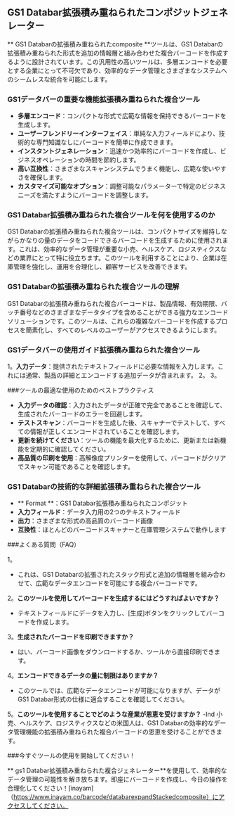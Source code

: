 ## GS1 Databar拡張積み重ねられたコンポジットジェネレーター

** GS1 Databarの拡張積み重ねられたcomposite **ツールは、GS1 Databarの拡張積み重ねられた形式を追加の情報層と組み合わせた複合バーコードを作成するように設計されています。この汎用性の高いツールは、多層エンコードを必要とする企業にとって不可欠であり、効率的なデータ管理とさまざまなシステムへのシームレスな統合を可能にします。

### GS1データバーの重要な機能拡張積み重ねられた複合ツール

-  **多層エンコード**：コンパクトな形式で広範な情報を保持できるバーコードを生成します。
-  **ユーザーフレンドリーインターフェイス**：単純な入力フィールドにより、技術的な専門知識なしにバーコードを簡単に作成できます。
-  **インスタントジェネレーション**：迅速かつ効率的にバーコードを作成し、ビジネスオペレーションの時間を節約します。
-  **高い互換性**：さまざまなスキャンシステムでうまく機能し、広範な使いやすさを確保します。
-  **カスタマイズ可能なオプション**：調整可能なパラメーターで特定のビジネスニーズを満たすようにバーコードを調整します。

### GS1 Databar拡張積み重ねられた複合ツールを何を使用するのか

GS1 Databarの拡張積み重ねられた複合ツールは、コンパクトサイズを維持しながらかなりの量のデータをコードできるバーコードを生成するために使用されます。これは、効率的なデータ管理が重要な小売、ヘルスケア、ロジスティクスなどの業界にとって特に役立ちます。このツールを利用することにより、企業は在庫管理を強化し、運用を合理化し、顧客サービスを改善できます。

### GS1 Databarの拡張積み重ねられた複合ツールの理解

GS1 Databarの拡張積み重ねられた複合バーコードは、製品情報、有効期限、バッチ番号などのさまざまなデータタイプを含めることができる強力なエンコードソリューションです。このツールは、これらの複雑なバーコードを作成するプロセスを簡素化し、すべてのレベルのユーザーがアクセスできるようにします。

### GS1データバーの使用ガイド拡張積み重ねられた複合ツール

1。**入力データ**：提供されたテキストフィールドに必要な情報を入力します。これには通常、製品の詳細とエンコードする追加データが含まれます。
2。
3。

###ツールの最適な使用のためのベストプラクティス

-  **入力データの確認**：入力されたデータが正確で完全であることを確認して、生成されたバーコードのエラーを回避します。
-  **テストスキャン**：バーコードを生成した後、スキャナーでテストして、すべての情報が正しくエンコードされていることを確認します。
-  **更新を続けてください**：ツールの機能を最大化するために、更新または新機能を定期的に確認してください。
-  **高品質の印刷を使用**：高解像度プリンターを使用して、バーコードがクリアでスキャン可能であることを確認します。

### GS1 Databarの技術的な詳細拡張積み重ねられた複合ツール

-  ** Format **：GS1 Databar拡張積み重ねられたコンポジット
-  **入力フィールド**：データ入力用の2つのテキストフィールド
-  **出力**：さまざまな形式の高品質のバーコード画像
-  **互換性**：ほとんどのバーコードスキャナーと在庫管理システムで動作します

###よくある質問（FAQ）

1。
- これは、GS1 Databarの拡張されたスタック形式と追加の情​​報層を組み合わせて、広範なデータエンコードを可能にする複合バーコードです。

2。**このツールを使用してバーコードを生成するにはどうすればよいですか？**
- テキストフィールドにデータを入力し、[生成]ボタンをクリックしてバーコードを作成します。

3。**生成されたバーコードを印刷できますか？**
- はい、バーコード画像をダウンロードするか、ツールから直接印刷できます。

4。**エンコードできるデータの量に制限はありますか？**
- このツールでは、広範なデータエンコードが可能になりますが、データがGS1 Databar形式の仕様に適合することを確認してください。

5。**このツールを使用することでどのような産業が恩恵を受けますか？**
-Ind 小売、ヘルスケア、ロジスティクスなどの米国人は、GS1 Databarの効率的なデータ管理機能の拡張積み重ねられた複合バーコードの恩恵を受けることができます。

###今すぐツールの使用を開始してください！

** gs1 Databar拡張積み重ねられた複合ジェネレーター**を使用して、効率的なデータ管理の可能性を解き放ちます。即座にバーコードを作成し、今日の操作を合理化してください！[inayam]（https://www.inayam.co/barcode/databarexpandStackedcomposite）にアクセスしてください。